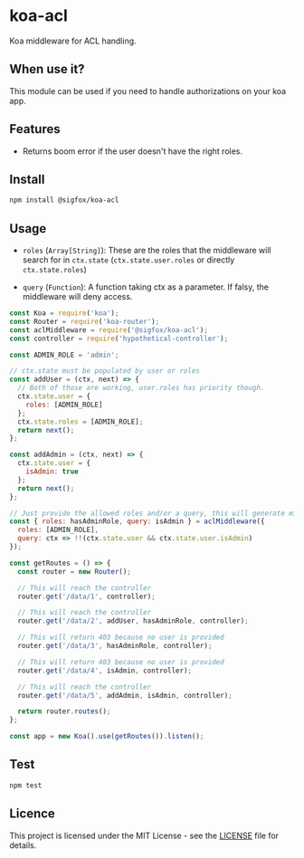 # koa-acl

Koa middleware for ACL handling.

## When use it?

This module can be used if you need to handle authorizations on your koa app.

## Features

- Returns boom error if the user doesn't have the right roles.

## Install

```bash
npm install @sigfox/koa-acl
```

## Usage

- `roles` (`Array[String]`): These are the roles that the middleware will search for in `ctx.state` (`ctx.state.user.roles` or directly `ctx.state.roles`)

- `query` (`Function`): A function taking ctx as a parameter. If falsy, the middleware will deny access.

```javascript
const Koa = require('koa');
const Router = require('koa-router');
const aclMiddleware = require('@sigfox/koa-acl');
const controller = require('hypothetical-controller');

const ADMIN_ROLE = 'admin';

// ctx.state must be populated by user or roles
const addUser = (ctx, next) => {
  // Both of those are working, user.roles has priority though.
  ctx.state.user = {
    roles: [ADMIN_ROLE]
  };
  ctx.state.roles = [ADMIN_ROLE];
  return next();
};

const addAdmin = (ctx, next) => {
  ctx.state.user = {
    isAdmin: true
  };
  return next();
};

// Just provide the allowed roles and/or a query, this will generate middlewares that you can use together or separately
const { roles: hasAdminRole, query: isAdmin } = aclMiddleware({
  roles: [ADMIN_ROLE],
  query: ctx => !!(ctx.state.user && ctx.state.user.isAdmin)
});

const getRoutes = () => {
  const router = new Router();

  // This will reach the controller
  router.get('/data/1', controller);

  // This will reach the controller
  router.get('/data/2', addUser, hasAdminRole, controller);

  // This will return 403 because no user is provided
  router.get('/data/3', hasAdminRole, controller);

  // This will return 403 because no user is provided
  router.get('/data/4', isAdmin, controller);

  // This will reach the controller
  router.get('/data/5', addAdmin, isAdmin, controller);

  return router.routes();
};

const app = new Koa().use(getRoutes()).listen();
```

## Test

```bash
npm test
```

## Licence

This project is licensed under the MIT License - see the [LICENSE](https://github.com/sigfox/javascript/blob/master/LICENSE) file for details.
